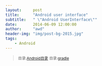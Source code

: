```yaml
---
layout:     post
title:      "Android user interface"
subtitle:   " \"Android UserInterface\""
date:       2014-06-09 12:00:00
author:     "awd"
header-img: "img/post-bg-2015.jpg"
tags:
    - Android
---
```

><small>目录:[Android目录](/2014/06/09/android-index)</small>
><small>目录:[gradle](/2014/06/09/gradle)</small>



